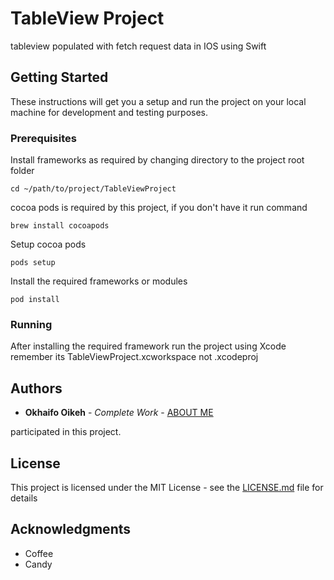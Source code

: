 # TableView Project

tableview populated with fetch request data in IOS using Swift

## Getting Started

These instructions will get you a setup and run the project on your local machine for development and testing purposes.

### Prerequisites

Install frameworks as required by changing directory to the project root folder 

```
cd ~/path/to/project/TableViewProject
```

cocoa pods is required by this project, if you don't have it run command

```
brew install cocoapods
```

Setup cocoa pods

```
pods setup
```

Install the required frameworks or modules 

```
pod install
```

### Running

After installing the required framework run the project using Xcode remember its TableViewProject.xcworkspace not .xcodeproj


## Authors

* **Okhaifo Oikeh** - *Complete Work* - [ABOUT ME](https://github.com/OkhaifoOikeh)

 participated in this project.

## License

This project is licensed under the MIT License - see the [LICENSE.md](LICENSE.md) file for details

## Acknowledgments

* Coffee
* Candy